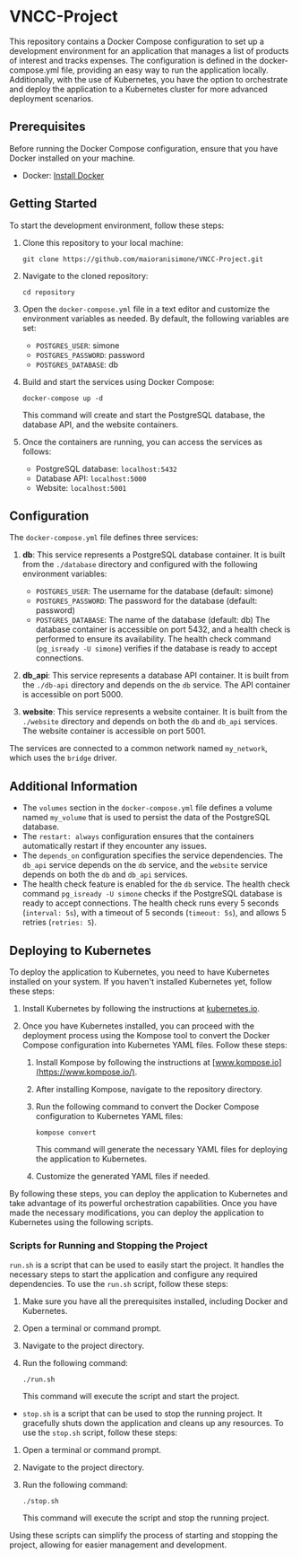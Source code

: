 # VNCC-Project

This repository contains a Docker Compose configuration to set up a development environment for an application that manages a list of products of interest and tracks expenses. The configuration is defined in the docker-compose.yml file, providing an easy way to run the application locally. Additionally, with the use of Kubernetes, you have the option to orchestrate and deploy the application to a Kubernetes cluster for more advanced deployment scenarios.

## Prerequisites

Before running the Docker Compose configuration, ensure that you have Docker installed on your machine.

- Docker: [Install Docker](https://docs.docker.com/get-docker/)

## Getting Started

To start the development environment, follow these steps:

1. Clone this repository to your local machine:

   ```
   git clone https://github.com/maioranisimone/VNCC-Project.git
   ```

2. Navigate to the cloned repository:

   ```
   cd repository
   ```

3. Open the `docker-compose.yml` file in a text editor and customize the environment variables as needed. By default, the following variables are set:

   - `POSTGRES_USER`: simone
   - `POSTGRES_PASSWORD`: password
   - `POSTGRES_DATABASE`: db

4. Build and start the services using Docker Compose:

   ```
   docker-compose up -d
   ```

   This command will create and start the PostgreSQL database, the database API, and the website containers.

5. Once the containers are running, you can access the services as follows:

   - PostgreSQL database: `localhost:5432`
   - Database API: `localhost:5000`
   - Website: `localhost:5001`

## Configuration

The `docker-compose.yml` file defines three services:

1. **db**: This service represents a PostgreSQL database container. It is built from the `./database` directory and configured with the following environment variables:
   - `POSTGRES_USER`: The username for the database (default: simone)
   - `POSTGRES_PASSWORD`: The password for the database (default: password)
   - `POSTGRES_DATABASE`: The name of the database (default: db)
   The database container is accessible on port 5432, and a health check is performed to ensure its availability. The health check command (`pg_isready -U simone`) verifies if the database is ready to accept connections.

2. **db_api**: This service represents a database API container. It is built from the `./db-api` directory and depends on the `db` service. The API container is accessible on port 5000.

3. **website**: This service represents a website container. It is built from the `./website` directory and depends on both the `db` and `db_api` services. The website container is accessible on port 5001.

The services are connected to a common network named `my_network`, which uses the `bridge` driver.

## Additional Information

- The `volumes` section in the `docker-compose.yml` file defines a volume named `my_volume` that is used to persist the data of the PostgreSQL database.
- The `restart: always` configuration ensures that the containers automatically restart if they encounter any issues.
- The `depends_on` configuration specifies the service dependencies. The `db_api` service depends on the `db` service, and the `website` service depends on both the `db` and `db_api` services.
- The health check feature is enabled for the `db` service. The health check command `pg_isready -U simone` checks if the PostgreSQL database is ready to accept connections. The health check runs every 5 seconds (`interval: 5s`), with a timeout of 5 seconds (`timeout: 5s`), and allows 5 retries (`retries: 5`).


## Deploying to Kubernetes

To deploy the application to Kubernetes, you need to have Kubernetes installed on your system. If you haven't installed Kubernetes yet, follow these steps:

1. Install Kubernetes by following the instructions at [kubernetes.io](https://kubernetes.io/docs/setup/).

2. Once you have Kubernetes installed, you can proceed with the deployment process using the Kompose tool to convert the Docker Compose configuration into Kubernetes YAML files. Follow these steps:

   1. Install Kompose by following the instructions at [www.kompose.io](https://www.kompose.io/).

   2. After installing Kompose, navigate to the repository directory.

   3. Run the following command to convert the Docker Compose configuration to Kubernetes YAML files:

      ```
      kompose convert
      ```

      This command will generate the necessary YAML files for deploying the application to Kubernetes.

   4. Customize the generated YAML files if needed.


By following these steps, you can deploy the application to Kubernetes and take advantage of its powerful orchestration capabilities.
Once you have made the necessary modifications, you can deploy the application to Kubernetes using the following scripts.

### Scripts for Running and Stopping the Project

`run.sh` is a script that can be used to easily start the project. It handles the necessary steps to start the application and configure any required dependencies. To use the `run.sh` script, follow these steps:

1. Make sure you have all the prerequisites installed, including Docker and Kubernetes.

2. Open a terminal or command prompt.

3. Navigate to the project directory.

4. Run the following command:

   ```
   ./run.sh
   ```

   This command will execute the script and start the project.

- `stop.sh` is a script that can be used to stop the running project. It gracefully shuts down the application and cleans up any resources. To use the `stop.sh` script, follow these steps:

1. Open a terminal or command prompt.

2. Navigate to the project directory.

3. Run the following command:

   ```
   ./stop.sh
   ```

   This command will execute the script and stop the running project.

Using these scripts can simplify the process of starting and stopping the project, allowing for easier management and development.

